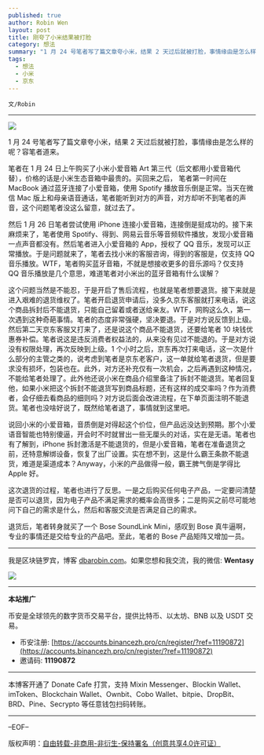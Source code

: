 ```yaml
---
published: true
author: Robin Wen
layout: post
title: 刚夸了小米结果被打脸
category: 想法
summary: "1 月 24 号笔者写了篇文章夸小米，结果 2 天过后就被打脸，事情缘由是怎么样的呢？容笔者道来。笔者在 1 月 24 日上午购买了小米小爱音箱 Art 第三代（后文都用小爱音箱代替），价格的话是小米生态音箱中最贵的。买回来之后， 笔者第一时间在 MacBook 通过蓝牙连接了小爱音箱，使用 Spotify 播放音乐倒是正常。当天在微信 Mac 版上和母亲语音通话，笔者能听到对方的声音，对方却听不到笔者的声音，这个问题笔者没这么留意，就过去了。退货后，笔者转身就买了一个 Bose SoundLink Mini，感叹到 Bose 真牛逼啊，专业的事情还是交给专业的产品吧。至此，笔者的 Bose 产品矩阵又增加一员。"
tags:
  - 想法
  - 小米
  - 京东
---
```


`文/Robin`

***

![](https://cdn.dbarobin.com/4iguirx.png)

1 月 24 号笔者写了篇文章夸小米，结果 2 天过后就被打脸，事情缘由是怎么样的呢？容笔者道来。

笔者在 1 月 24 日上午购买了小米小爱音箱 Art 第三代（后文都用小爱音箱代替），价格的话是小米生态音箱中最贵的。买回来之后， 笔者第一时间在 MacBook 通过蓝牙连接了小爱音箱，使用 Spotify 播放音乐倒是正常。当天在微信 Mac 版上和母亲语音通话，笔者能听到对方的声音，对方却听不到笔者的声音，这个问题笔者没这么留意，就过去了。

然后 1 月 26 日笔者尝试使用 iPhone 连接小爱音箱，连接倒是挺成功的。接下来麻烦来了，笔者使用 Spotify、得到、网易云音乐等音频软件播放，发现小爱音箱一点声音都没有。然后笔者进入小爱音箱的 App，授权了 QQ 音乐，发现可以正常播放。于是问题就来了，笔者去找小米的客服咨询，得到的客服是，仅支持 QQ 音乐播放。WTF，笔者购买蓝牙音箱，不就是想接收更多的音乐源吗？仅支持 QQ 音乐播放是几个意思，难道笔者对小米出的蓝牙音箱有什么误解？

这个问题当然是不能忍，于是开启了售后流程，也就是笔者想要退货。接下来就是进入艰难的退货维权了。笔者开启退货申请后，没多久京东客服就打来电话，说这个商品拆封后不能退货，只能自己留着或者送给亲友。WTF，网购这么久，第一次遇到这种奇葩事情。笔者的态度非常强硬，坚决要退。于是对方说反馈到上级。然后第二天京东客服又打来了，还是说这个商品不能退货，还要给笔者 10 块钱优惠券补偿。笔者说这是违反消费者权益法的，从来没有见过不能退的。于是对方说没有权限处理，再次反映到上级。1 个小时之后，京东再次打来电话，这一次是什么部分的主管之类的，说考虑到笔者是京东老客户，这一单就给笔者退货，但是要求没有损坏，包装也在。此外，对方还补充仅有一次机会，之后再遇到这种情况，不能给笔者处理了。此外他还说小米在商品介绍里备注了拆封不能退货。笔者回复他，如果小米把这个拆封不能退货写到商品标题，还有这样的成交率吗？作为消费者，会仔细去看商品的细则吗？对方说后面会改进流程，在下单页面注明不能退货。笔者也没啥好说了，既然给笔者退了，事情就到这里吧。

说回小米的小爱音箱，音质倒是对得起这个价位，但产品远没达到预期。那个小爱语音智能也特别傻逼，开会时不时就冒出一些无厘头的对话，实在是无语。笔者也有了解到，iPhone 拆封激活是不能退货的，但是小爱音箱，笔者在准备退货之前，还特意解绑设备，恢复了出厂设置。实在想不到，这是什么霸王条款不能退货，难道是渠道成本？Anyway，小米的产品做得一般，霸王脾气倒是学得比 Apple 好。

这次退货的过程，笔者也进行了反思。一是之后购买任何电子产品，一定要问清楚是否可以退货，因为电子产品不满足需求的概率会高很多；二是购买之前尽可能地问下自己的需求是什么，然后和客服交流是否满足自己的需求。

退货后，笔者转身就买了一个 Bose SoundLink Mini，感叹到 Bose 真牛逼啊，专业的事情还是交给专业的产品吧。至此，笔者的 Bose 产品矩阵又增加一员。

***

我是区块链罗宾，博客 [dbarobin.com](https://dbarobin.com/)。如果您想和我交流，我的微信: **Wentasy**

![](https://cdn.dbarobin.com/v4yywe2.png)

***

**本站推广**

币安是全球领先的数字货币交易平台，提供比特币、以太坊、BNB 以及 USDT 交易。

* 币安注册: [https://accounts.binancezh.pro/cn/register/?ref=11190872](https://accounts.binancezh.pro/cn/register/?ref=11190872)
* 邀请码: **11190872**

***

本博客开通了 Donate Cafe 打赏，支持 Mixin Messenger、Blockin Wallet、imToken、Blockchain Wallet、Ownbit、Cobo Wallet、bitpie、DropBit、BRD、Pine、Secrypto 等任意钱包扫码转账。

<center>
    <div class="--donate-button"
         data-button-id="f8b9df0d-af9a-460d-8258-d3f435445075"
    ></div>
</center>

***

–EOF–

版权声明：[自由转载-非商用-非衍生-保持署名（创意共享4.0许可证）](http://creativecommons.org/licenses/by-nc-nd/4.0/deed.zh)